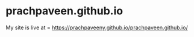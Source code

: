 # prachpaveen.github.io

My site is live at = https://prachpaveeny.github.io/prachpaveen.github.io/
